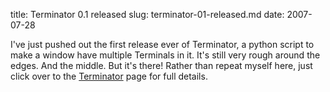 title: Terminator 0.1 released
slug: terminator-01-released.md
date: 2007-07-28


I've just pushed out the first release ever of Terminator, a python script to make a window have multiple Terminals in it.
It's still very rough around the edges. And the middle. But it's there!
Rather than repeat myself here, just click over to the [Terminator](http://www.tenshu.net/terminator/) page for full details.